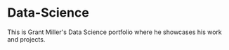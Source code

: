 # Data-Science
This is Grant Miller's Data Science portfolio where he showcases his work and projects. 
